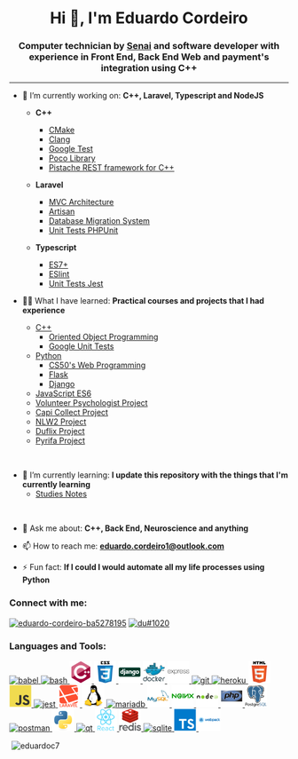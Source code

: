 <h1 align="center">Hi 👋, I'm Eduardo Cordeiro</h1>
<h3 align="center">Computer technician by <a href="https://www.portaldaindustria.com.br/senai/">Senai</a> and software developer with experience in Front End, Back End Web and payment's integration using C++</h3>

---

- 🔭 I’m currently working on: **C++, Laravel, Typescript and NodeJS**
    - **C++**
        - [CMake](https://cmake.org/)
        - [Clang](https://clang.llvm.org/)
        - [Google Test](https://github.com/google/googletest)
        - [Poco Library](https://pocoproject.org/)
        - [Pistache REST framework for C++](https://github.com/pistacheio/pistache)
        
    
    - **Laravel**
        - [MVC Architecture](https://en.wikipedia.org/wiki/Model%E2%80%93view%E2%80%93controller)
        - [Artisan](https://laravel.com/docs/9.x/artisan)
        - [Database Migration System](https://laravel.com/docs/9.x/migrations)
        - [Unit Tests PHPUnit](https://phpunit.de/)


    - **Typescript**
        - [ES7+](https://tc39.es/ecma262/)
        - [ESlint](https://eslint.org/)
        - [Unit Tests Jest](https://jestjs.io/)
    

- 👨‍💻 What I have learned: **Practical courses and projects that I had experience**
    - [C++](https://github.com/eduardoc7/learning-cplusplus)
        - [Oriented Object Programming](https://github.com/eduardoc7/learning-cplusplus/tree/main/src/course/OO-programing)
        - [Google Unit Tests](https://github.com/eduardoc7/learning-cplusplus/blob/main/tests/test_binary_search.cpp)
    - [Python](https://github.com/eduardoc7/Python-course)
        - [CS50's Web Programming](https://github.com/eduardoc7/edx_python_javascript)
        - [Flask](https://github.com/eduardoc7/edx_python_javascript/tree/master/learning-flask)
        - [Django](https://github.com/eduardoc7/edx_python_javascript/tree/master/learning-django)
    - [JavaScript ES6](https://github.com/eduardoc7/CourseRocketseat-ES6)
    - [Volunteer Psychologist Project](https://github.com/eduardoc7/volunteer-psychologist)
    - [Capi Collect Project](https://github.com/eduardoc7/capicollect)
    - [NLW2 Project](https://github.com/eduardoc7/NLW2)
    - [Duflix Project](https://github.com/eduardoc7/duflix)
    - [Pyrifa Project](https://github.com/eduardoc7/pyrifa)

</br>
    
- 🌱 I’m currently learning: **I update this repository with the things that I'm currently learning**
    - [Studies Notes](https://github.com/eduardoc7/concepts-notes)

</br>

- 💬 Ask me about: **C++, Back End, Neuroscience and anything**

- 📫 How to reach me: **eduardo.cordeiro1@outlook.com**

- ⚡ Fun fact: **If I could I would automate all my life processes using Python**

<h3 align="left">Connect with me:</h3>
<p align="left">
<a href="https://linkedin.com/in/eduardo-cordeiro-ba5278195" target="blank"><img align="center" src="https://raw.githubusercontent.com/rahuldkjain/github-profile-readme-generator/master/src/images/icons/Social/linked-in-alt.svg" alt="eduardo-cordeiro-ba5278195" height="30" width="40" /></a>
<a href="https://discord.gg/#1020" target="blank"><img align="center" src="https://raw.githubusercontent.com/rahuldkjain/github-profile-readme-generator/master/src/images/icons/Social/discord.svg" alt="du#1020" height="30" width="40" /></a>
</p>

<h3 align="left">Languages and Tools:</h3>
<p align="left"> <a href="https://babeljs.io/" target="_blank" rel="noreferrer"> <img src="https://www.vectorlogo.zone/logos/babeljs/babeljs-icon.svg" alt="babel" width="40" height="40"/> </a> <a href="https://www.gnu.org/software/bash/" target="_blank" rel="noreferrer"> <img src="https://www.vectorlogo.zone/logos/gnu_bash/gnu_bash-icon.svg" alt="bash" width="40" height="40"/> </a> <a href="https://www.w3schools.com/cpp/" target="_blank" rel="noreferrer"> <img src="https://raw.githubusercontent.com/devicons/devicon/master/icons/cplusplus/cplusplus-original.svg" alt="cplusplus" width="40" height="40"/> </a> <a href="https://www.w3schools.com/css/" target="_blank" rel="noreferrer"> <img src="https://raw.githubusercontent.com/devicons/devicon/master/icons/css3/css3-original-wordmark.svg" alt="css3" width="40" height="40"/> </a> <a href="https://www.djangoproject.com/" target="_blank" rel="noreferrer"> <img src="https://raw.githubusercontent.com/devicons/devicon/master/icons/django/django-original.svg" alt="django" width="40" height="40"/> </a> <a href="https://www.docker.com/" target="_blank" rel="noreferrer"> <img src="https://raw.githubusercontent.com/devicons/devicon/master/icons/docker/docker-original-wordmark.svg" alt="docker" width="40" height="40"/> </a> <a href="https://expressjs.com" target="_blank" rel="noreferrer"> <img src="https://raw.githubusercontent.com/devicons/devicon/master/icons/express/express-original-wordmark.svg" alt="express" width="40" height="40"/> </a> <a href="https://git-scm.com/" target="_blank" rel="noreferrer"> <img src="https://www.vectorlogo.zone/logos/git-scm/git-scm-icon.svg" alt="git" width="40" height="40"/> </a> <a href="https://heroku.com" target="_blank" rel="noreferrer"> <img src="https://www.vectorlogo.zone/logos/heroku/heroku-icon.svg" alt="heroku" width="40" height="40"/> </a> <a href="https://www.w3.org/html/" target="_blank" rel="noreferrer"> <img src="https://raw.githubusercontent.com/devicons/devicon/master/icons/html5/html5-original-wordmark.svg" alt="html5" width="40" height="40"/> </a> <a href="https://developer.mozilla.org/en-US/docs/Web/JavaScript" target="_blank" rel="noreferrer"> <img src="https://raw.githubusercontent.com/devicons/devicon/master/icons/javascript/javascript-original.svg" alt="javascript" width="40" height="40"/> </a> <a href="https://jestjs.io" target="_blank" rel="noreferrer"> <img src="https://www.vectorlogo.zone/logos/jestjsio/jestjsio-icon.svg" alt="jest" width="40" height="40"/> </a> <a href="https://laravel.com/" target="_blank" rel="noreferrer"> <img src="https://raw.githubusercontent.com/devicons/devicon/master/icons/laravel/laravel-plain-wordmark.svg" alt="laravel" width="40" height="40"/> </a> <a href="https://www.linux.org/" target="_blank" rel="noreferrer"> <img src="https://raw.githubusercontent.com/devicons/devicon/master/icons/linux/linux-original.svg" alt="linux" width="40" height="40"/> </a> <a href="https://mariadb.org/" target="_blank" rel="noreferrer"> <img src="https://www.vectorlogo.zone/logos/mariadb/mariadb-icon.svg" alt="mariadb" width="40" height="40"/> </a> <a href="https://www.mysql.com/" target="_blank" rel="noreferrer"> <img src="https://raw.githubusercontent.com/devicons/devicon/master/icons/mysql/mysql-original-wordmark.svg" alt="mysql" width="40" height="40"/> </a> <a href="https://www.nginx.com" target="_blank" rel="noreferrer"> <img src="https://raw.githubusercontent.com/devicons/devicon/master/icons/nginx/nginx-original.svg" alt="nginx" width="40" height="40"/> </a> <a href="https://nodejs.org" target="_blank" rel="noreferrer"> <img src="https://raw.githubusercontent.com/devicons/devicon/master/icons/nodejs/nodejs-original-wordmark.svg" alt="nodejs" width="40" height="40"/> </a> <a href="https://www.php.net" target="_blank" rel="noreferrer"> <img src="https://raw.githubusercontent.com/devicons/devicon/master/icons/php/php-original.svg" alt="php" width="40" height="40"/> </a> <a href="https://www.postgresql.org" target="_blank" rel="noreferrer"> <img src="https://raw.githubusercontent.com/devicons/devicon/master/icons/postgresql/postgresql-original-wordmark.svg" alt="postgresql" width="40" height="40"/> </a> <a href="https://postman.com" target="_blank" rel="noreferrer"> <img src="https://www.vectorlogo.zone/logos/getpostman/getpostman-icon.svg" alt="postman" width="40" height="40"/> </a> <a href="https://www.python.org" target="_blank" rel="noreferrer"> <img src="https://raw.githubusercontent.com/devicons/devicon/master/icons/python/python-original.svg" alt="python" width="40" height="40"/> </a> <a href="https://www.qt.io/" target="_blank" rel="noreferrer"> <img src="https://upload.wikimedia.org/wikipedia/commons/0/0b/Qt_logo_2016.svg" alt="qt" width="40" height="40"/> </a> <a href="https://reactjs.org/" target="_blank" rel="noreferrer"> <img src="https://raw.githubusercontent.com/devicons/devicon/master/icons/react/react-original-wordmark.svg" alt="react" width="40" height="40"/> </a> <a href="https://redis.io" target="_blank" rel="noreferrer"> <img src="https://raw.githubusercontent.com/devicons/devicon/master/icons/redis/redis-original-wordmark.svg" alt="redis" width="40" height="40"/> </a> <a href="https://www.sqlite.org/" target="_blank" rel="noreferrer"> <img src="https://www.vectorlogo.zone/logos/sqlite/sqlite-icon.svg" alt="sqlite" width="40" height="40"/> </a> <a href="https://www.typescriptlang.org/" target="_blank" rel="noreferrer"> <img src="https://raw.githubusercontent.com/devicons/devicon/master/icons/typescript/typescript-original.svg" alt="typescript" width="40" height="40"/> </a> <a href="https://webpack.js.org" target="_blank" rel="noreferrer"> <img src="https://raw.githubusercontent.com/devicons/devicon/d00d0969292a6569d45b06d3f350f463a0107b0d/icons/webpack/webpack-original-wordmark.svg" alt="webpack" width="40" height="40"/> </a> </p>

<p>&nbsp;<img align="center" src="https://github-readme-stats.vercel.app/api?username=eduardoc7&show_icons=true&locale=en" alt="eduardoc7" /></p>
